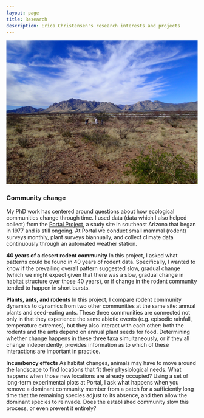```yaml
---
layout: page
title: Research
description: Erica Christensen's research interests and projects
---
```



![mountains](/assets/photos/P4010190.JPG)


### Community change

My PhD work has centered around questions about how ecological communities change through time. I used data (data which I also helped collect) from the [Portal Project](http://www.weecology.org/project/portal/), a study site in southeast Arizona that began in 1977 and is still ongoing. At Portal we conduct small mammal (rodent) surveys monthly, plant surveys biannually, and collect climate data continuously through an automated weather station.  

**40 years of a desert rodent community**
In this project, I asked what patterns could be found in 40 years of rodent data. Specifically, I wanted to know if the prevailing overall pattern suggested slow, gradual change (which we might expect given that there was a slow, gradual change in habitat structure over those 40 years), or if change in the rodent community tended to happen in short bursts. 

**Plants, ants, and rodents**
In this project, I compare rodent community dynamics to dynamics from two other communities at the same site: annual plants and seed-eating ants. These three communities are connected not only in that they experience the same abiotic events (e.g. episodic rainfall, temperature extremes), but they also interact with each other: both the rodents and the ants depend on annual plant seeds for food. Determining whether change happens in these three taxa simultaneously, or if they all change independently, provides information as to which of these interactions are important in practice. 

**Incumbency effects**
As habitat changes, animals may have to move around the landscape to find locations that fit their physiological needs. What happens when those new locations are already occupied? Using a set of long-term experimental plots at Portal, I ask what happens when you remove a dominant community member from a patch for a sufficiently long time that the remaining species adjust to its absence, and then allow the dominant species to reinvade. Does the established community slow this process, or even prevent it entirely? 



